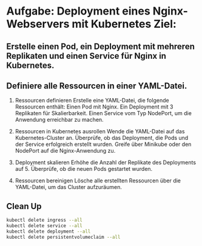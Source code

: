 # Aufgabe: Deployment eines Nginx-Webservers mit Kubernetes Ziel:

## Erstelle einen Pod, ein Deployment mit mehreren Replikaten und einen Service für Nginx in Kubernetes.

## Definiere alle Ressourcen in einer YAML-Datei.

1. Ressourcen definieren
   Erstelle eine YAML-Datei, die folgende Ressourcen enthält:
   Einen Pod mit Nginx.
   Ein Deployment mit 3 Replikaten für Skalierbarkeit.
   Einen Service vom Typ NodePort, um die Anwendung erreichbar zu machen.

2. Ressourcen in Kubernetes ausrollen
   Wende die YAML-Datei auf das Kubernetes-Cluster an.
   Überprüfe, ob das Deployment, die Pods und der Service erfolgreich erstellt wurden.
   Greife über Minikube oder den NodePort auf die Nginx-Anwendung zu.

3. Deployment skalieren
   Erhöhe die Anzahl der Replikate des Deployments auf 5. Überprüfe, ob die neuen Pods gestartet wurden.

4. Ressourcen bereinigen
   Lösche alle erstellten Ressourcen über die YAML-Datei, um das Cluster aufzuräumen.

## Clean Up

```sh
kubectl delete ingress --all
kubectl delete service --all
kubectl delete deployment --all
kubectl delete persistentvolumeclaim --all
```
